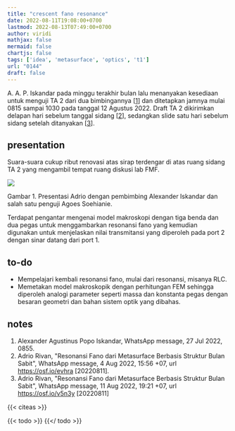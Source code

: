 ```yaml
---
title: "crescent fano resonance"
date: 2022-08-11T19:08:00+0700
lastmod: 2022-08-13T07:49:00+0700
author: viridi
mathjax: false
mermaid: false
chartjs: false
tags: ['idea', 'metasurface', 'optics', 't1']
url: "0144"
draft: false
---
```

A. A. P. Iskandar pada minggu terakhir bulan lalu menanyakan kesediaan untuk menguji TA 2 dari dua bimbingannya [[1](#r01)] dan ditetapkan jamnya mulai 0815 sampai 1030 pada tanggal 12 Agustus 2022. Draft TA 2 dikirimkan delapan hari sebelum tanggal sidang [[2](#r02)], sedangkan slide satu hari sebelum sidang setelah ditanyakan [[3](#r03)].


## presentation
Suara-suara cukup ribut renovasi atas sirap terdengar di atas ruang sidang TA 2 yang mengambil tempat ruang diskusi lab FMF.

![](/bugx/img/idea/zoom/defense-fmf-rivan-12aug2022.jpg)

Gambar <a name='fig1'>1</a>. Presentasi Adrio dengan pembimbing Alexander Iskandar dan salah satu penguji Agoes Soehianie.

Terdapat pengantar mengenai model makroskopi dengan tiga benda dan dua pegas untuk menggambarkan resonansi fano yang kemudian digunakan untuk menjelaskan nilai transmitansi yang diperoleh pada port 2 dengan sinar datang dari port 1.


## to-do
- Mempelajari kembali resonansi fano, mulai dari resonansi, misanya RLC.
- Memetakan model makroskopik dengan perhitungan FEM sehingga diperoleh analogi parameter seperti massa dan konstanta pegas dengan besaran geometri dan bahan sistem optik yang dibahas.


## notes
1. <a name='r01'></a>Alexander Agustinus Popo Iskandar, WhatsApp message, 27 Jul 2022, 0855.
2. <a name='r02'></a>Adrio Rivan, "Resonansi Fano dari Metasurface Berbasis Struktur Bulan Sabit", WhatsApp message, 4 Aug 2022, 15:56 +07, url <https://osf.io/evhra> [20220811].
3. <a name='r03'></a>Adrio Rivan, "Resonansi Fano dari Metasurface Berbasis Struktur Bulan Sabit", WhatsApp message, 11 Aug 2022, 19:21 +07, url <https://osf.io/v5n3y> [20220811]

{{< citeas >}}

{{< todo >}}
{{</ todo >}}